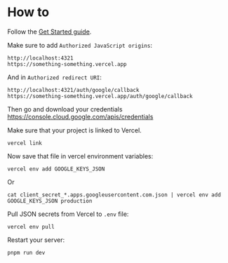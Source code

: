 # How to

Follow the [Get Started guide](https://developers.google.com/photos/library/guides/get-started).

Make sure to add `Authorized JavaScript origins`:

    http://localhost:4321
    https://something-something.vercel.app

And in `Authorized redirect URI`:

    http://localhost:4321/auth/google/callback
    https://something-something.vercel.app/auth/google/callback

Then go and download your credentials https://console.cloud.google.com/apis/credentials

Make sure that your project is linked to Vercel.

    vercel link

Now save that file in vercel environment variables:

    vercel env add GOOGLE_KEYS_JSON

Or

    cat client_secret_*.apps.googleusercontent.com.json | vercel env add GOOGLE_KEYS_JSON production

Pull JSON secrets from Vercel to `.env` file:

    vercel env pull

Restart your server:

    pnpm run dev

